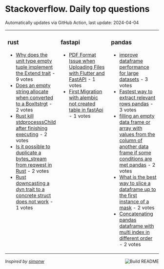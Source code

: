 # Stackoverflow. Daily top questions 

Automatically updates via GitHub Action, last update: <!-- date starts -->2024-04-04<!-- date ends -->


<table><tr><td valign="top" width="33%">

### rust
<!-- rust starts -->
* [Why does the unit type empty tuple implement the Extend trait](https://stackoverflow.com/questions/78272576/why-does-the-unit-type-empty-tuple-implement-the-extend-trait) - 9 votes
* [Does an empty string allocate when converted to a Boxltstrgt](https://stackoverflow.com/questions/78269607/does-an-empty-string-allocate-when-converted-to-a-boxstr) - 2 votes
* [Rust kill stdprocesssChild after finishing executing](https://stackoverflow.com/questions/78268471/rust-kill-stdprocessschild-after-finishing-executing) - 2 votes
* [Is it possible to duplicate a bytes_stream from reqwest in Rust](https://stackoverflow.com/questions/78265982/is-it-possible-to-duplicate-a-bytes-stream-from-reqwest-in-rust) - 2 votes
* [Rust downcasting a dyn trait to a concrete struct does not work](https://stackoverflow.com/questions/78269987/rust-downcasting-a-dyn-trait-to-a-concrete-struct-does-not-work) - 1 votes
<!-- rust ends -->
</td><td valign="top" width="34%">


### fastapi
<!-- fastapi starts -->
* [PDF Format Issue when Uploading Files with Flutter and FastAPI](https://stackoverflow.com/questions/78276299/pdf-format-issue-when-uploading-files-with-flutter-and-fastapi) - 1 votes
* [First Migration with alembic not created table in fastApi](https://stackoverflow.com/questions/78271534/first-migration-with-alembic-not-created-table-in-fastapi) - 1 votes
<!-- fastapi ends -->
</td><td valign="top" width="34%">


### pandas
<!-- pandas starts -->
* [improve dataframe performance for large datasets](https://stackoverflow.com/questions/78271102/improve-dataframe-performance-for-large-datasets) - 3 votes
* [Fastest way to extract relevant rows  pandas](https://stackoverflow.com/questions/78268766/fastest-way-to-extract-relevant-rows-pandas) - 3 votes
* [filling an empty data frame or array with values from the column of another data frame if some conditions are met pandas](https://stackoverflow.com/questions/78276184/filling-an-empty-data-frame-or-array-with-values-from-the-column-of-another-data) - 2 votes
* [What is the best way to slice a dataframe up to the first instance of a mask](https://stackoverflow.com/questions/78272574/what-is-the-best-way-to-slice-a-dataframe-up-to-the-first-instance-of-a-mask) - 2 votes
* [Concatenating pandas dataframe with multi index in different order](https://stackoverflow.com/questions/78269252/concatenating-pandas-dataframe-with-multi-index-in-different-order) - 2 votes
<!-- pandas ends -->
</td></tr></table>

<a href="https://github.com/hp0404/hp0404/actions"><img src="https://github.com/hp0404/hp0404/workflows/Build%20README/badge.svg" align="right" alt="Build README"></a> <p>*Inspired by  [simonw](https://github.com/simonw/simonw)*</p>
